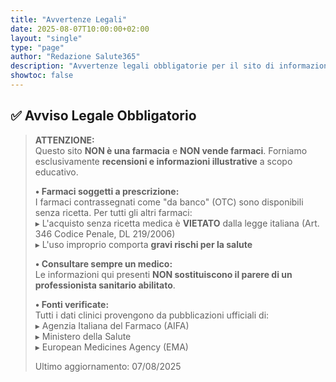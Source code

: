 ```yaml
---
title: "Avvertenze Legali"
date: 2025-08-07T10:00:00+02:00
layout: "single"
type: "page"
author: "Redazione Salute365"
description: "Avvertenze legali obbligatorie per il sito di informazione farmaceutica"
showtoc: false
---
```


## ✅ **Avviso Legale Obbligatorio**  


> **ATTENZIONE:**  
> Questo sito **NON è una farmacia** e **NON vende farmaci**. Forniamo esclusivamente **recensioni e informazioni illustrative** a scopo educativo.  
>   
> **• Farmaci soggetti a prescrizione:**  
> I farmaci contrassegnati come "da banco" (OTC) sono disponibili senza ricetta. Per tutti gli altri farmaci:  
> ▸ L'acquisto senza ricetta medica è **VIETATO** dalla legge italiana (Art. 346 Codice Penale, DL 219/2006)  
> ▸ L'uso improprio comporta **gravi rischi per la salute**  
>   
> **• Consultare sempre un medico:**  
> Le informazioni qui presenti **NON sostituiscono il parere di un professionista sanitario abilitato**.  
>   
> **• Fonti verificate:**  
> Tutti i dati clinici provengono da pubblicazioni ufficiali di:  
> ▸ Agenzia Italiana del Farmaco (AIFA)  
> ▸ Ministero della Salute  
> ▸ European Medicines Agency (EMA)  
>   
> Ultimo aggiornamento: 07/08/2025